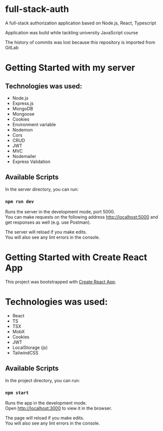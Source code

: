 # full-stack-auth
A full-stack authorization application based on Node.js, React, Typescript

Application was build while tackling university JavaScript course

The history of commits was lost because this repository is imported from GitLab

# Getting Started with my server

## Technologies was used:
- Node.js
- Express.js
- MongoDB
- Mongoose
- Cookies
- Environment variable
- Nodemon
- Cors
- CRUD
- JWT
- MVC
- Nodemailer
- Express Validation

## Available Scripts

In the server directory, you can run:

### `npm run dev`

Runs the server in the development mode, port 5000.\
You can make requests on the following address [http://localhost:5000](http://localhost:5000) and get responses as well (e.g. use Postman).

The server will reload if you make edits.\
You will also see any lint errors in the console.

# Getting Started with Create React App

This project was bootstrapped with [Create React App](https://github.com/facebook/create-react-app).

# Technologies was used: 
- React
- TS
- TSX
- MobX
- Cookies
- JWT
- LocalStorage (js)
- TailwindCSS

## Available Scripts

In the project directory, you can run:

### `npm start`

Runs the app in the development mode.\
Open [http://localhost:3000](http://localhost:3000) to view it in the browser.

The page will reload if you make edits.\
You will also see any lint errors in the console.
